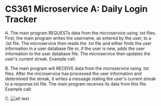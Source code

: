 # CS361 Microservice A: Daily Login Tracker
A. The main program REQUESTs data from the microservice using .txt files. First, the main program writes the username, as entered by the user, to a .txt file. The microservice then reads the .txt file and either finds the user information in a user database file or, if the user is new, adds the user information to the user database file. The microservice then updates the user's current streak.
Example call:
  
B. The main program will RECEIVE data from the microservice using .txt files. After the microservice has processed the user information and determined the streak, it writes a message stating the user's current streak to a response.txt file. The main program receives its data from this file.
Example call:

C. ![alt text]([http://url/to/img.png](https://i.imgur.com/AbXunGQ.png))
